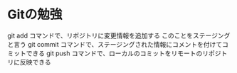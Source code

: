 # Gitの勉強

git add コマンドで、リポジトリに変更情報を追加する
このことをステージングと言う
git commit コマンドで、ステージングされた情報にコメントを付けてコミットできる
git push コマンドで、ローカルのコミットをリモートのリポジトリに反映できる
